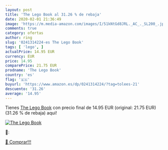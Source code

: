 ```yaml
---
layout: post
title: 'The Lego Book al 31.26 % de rebaja'
date: 2020-02-01 21:36:49
image: 'https://m.media-amazon.com/images/I/51kNtGd8JRL._AC_._SL200_.jpg'
comments: true
category: ofertas
author: ring
slug: '0241314224-es The Lego Book'
tags: [ 'lego', ]
actualPrice: 14.95 EUR
currency: EUR
price: 14.95
comparePrice: 21.75 EUR
prodname: 'The Lego Book'
country: 'es'
flag: '🇪🇸'
buyurl: 'https://www.amazon.es/dp/0241314224/?tag=tolees-21'
descuento: '31.26'
average: '14.95'
---
```


Tienes [The Lego Book](https://www.amazon.es/dp/0241314224/?tag=tolees-21) con precio final de  14.95 EUR (original: 21.75 EUR) (31.26 %  de rebaja) aqui!

[![The Lego Book](https://m.media-amazon.com/images/I/51kNtGd8JRL._AC_._SL200_.jpg)](https://www.amazon.es/dp/0241314224/?tag=tolees-21)

🔎:


[🛒 Comprar!!!](https://www.amazon.es/dp/0241314224/?tag=tolees-21)
